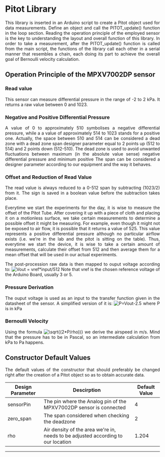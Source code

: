 # Pitot Library
<p align=justify> This library is inserted in an Arduino script to create a Pitot object used for data measurements. Define an object and call the PITOT_update() function in the loop section. 
Reading the operation principle of the employed sensor is the key to understanding the layout and overall function of this library. In order to take a measurement, after the PITOT_update() function is called from the main script, the functions of the library call each other in a serial manner that resembles a chain, each doing its part to achieve the overall goal of Bernoulli velocity calculation.
 
## Operation Principle of the MPXV7002DP sensor 
### Read value
<p align=justify> This sensor can measure differential pressure in the range of -2 to 2 kPa.
It returns a raw value between 0 and 1023. <br></p>

### Negative and Positive Differential Pressure 
<p align=justify> A value of 0 to approximately 510 symbolises a negative differential pressure, while a a value of approximately 514 to 1023 stands for a positive one. 
Actually, the space between 510 and 514 can be considered a dead zone with a dead zone span designer parameter equal to 2 points up (512 to 514) and 2 points down (512-510). The dead zone is used to avoid unwanted fluctuations between maximum (in the absolute value sense) negative differential pressure and minimum positive The span can be considered a designer parameter according to our equipment and the way it behaves. <br></p> 

###  Offset and Reduction of Read Value 
<p align=justify> The read value is always reduced to a 0-512 span by subtracting (1023/2) from it. The sign is saved in a boolean value before the subtraction takes place. <br> </p>
<p align=justify> Everytime we start the experiments for the day, it is wise to measure the offset of the Pitot Tube. After covering it up with a piece of cloth and placing it on a motionless surface, we take certain measurements to determine a possible offset it might be measuring. For example, even though it might not be exposed to air flow, it is possible that it returns a value of 525. This value represents a positive differential pressure although no particular airflow exists (i.e. we're in the lab and the pitot is sitting on the table). Thus, everytime we start the device, it is wise to take a certain amount of measurements, calculate their offset from 512 and then average them for a mean offset that will be used in our actual experiments. <br></p>
<p align=justify>The post-procession raw data is then mapped to ouput voltage according to: 
 <img src="https://latex.codecogs.com/gif.latex?\bg_white&space;Vout&space;=&space;vref*input/512" title="Vout = vref*input/512" />
 Note that vref is the chosen reference voltage of the Arduino Board, usually 3 or 5.
<br></p>

### Pressure Derivation
<p align=justify>The ouput voltage is used as an input to the transfer function given in the datasheet of the sensor. A simplified version of it is:
<img src="https://latex.codecogs.com/gif.latex?\bg_white&space;P=Vout-2.5" title="P=Vout-2.5" /> 
where P is in kPa <br></p>

### Bernoulli Velocity
<p align=justify> Using the formula 
<img src="https://latex.codecogs.com/gif.latex?\bg_white&space;\sqrt{(2*P/rho))}" title="\sqrt{(2*P/rho))}" />
we derive the airspeed in m/s. Mind that the pressure has to be in Pascal, so an intermediate calculation from kPa to Pa happens.  <br></p>

## Constructor Default Values
<p align=justify> The default values of the constructor that should preferably be changed right after the creation of a Pitot object so as to obtain accurate data.  <br></p>

|Design Parameter| Descirption | Default Value | 
|---|---|---|
| sensorPin | The pin where the Analog pin of the MPXV7002DP sensor is connected | 4 |  
| zero_span | The span considered when checking the deadzone | 2 |  
| rho| Air density of the area we're in, needs to be adjusted according to our location | 1.204 | 
---
